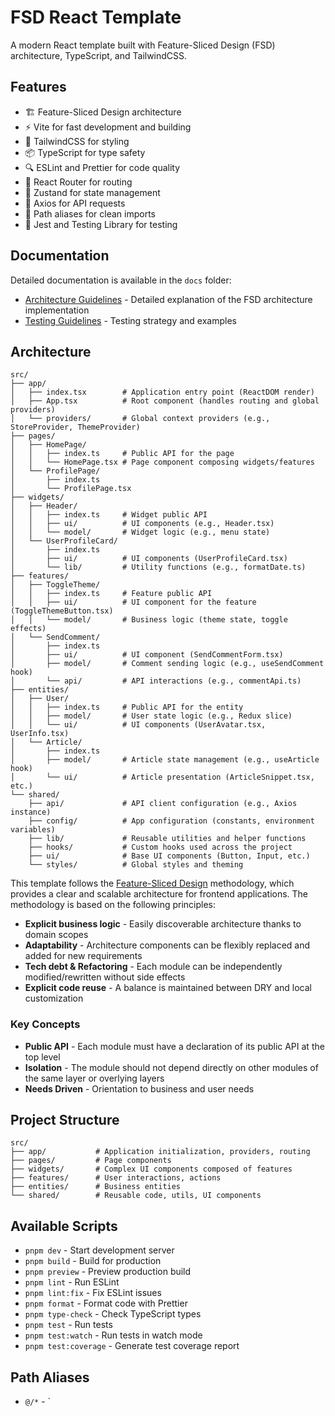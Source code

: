 # FSD React Template

A modern React template built with Feature-Sliced Design (FSD) architecture, TypeScript, and TailwindCSS.

## Features

- 🏗️ Feature-Sliced Design architecture
- ⚡ Vite for fast development and building
- 🎨 TailwindCSS for styling
- 📦 TypeScript for type safety
- 🔍 ESLint and Prettier for code quality
- 🚀 React Router for routing
- 🏪 Zustand for state management
- 🔄 Axios for API requests
- 🎯 Path aliases for clean imports
- 🧪 Jest and Testing Library for testing

## Documentation

Detailed documentation is available in the `docs` folder:
- [Architecture Guidelines](docs/ARCHITECTURE.md) - Detailed explanation of the FSD architecture implementation
- [Testing Guidelines](docs/TESTING.md) - Testing strategy and examples

## Architecture

```
src/
├── app/
│   ├── index.tsx        # Application entry point (ReactDOM render)
│   ├── App.tsx          # Root component (handles routing and global providers)
│   └── providers/       # Global context providers (e.g., StoreProvider, ThemeProvider)
├── pages/
│   ├── HomePage/
│   │   ├── index.ts     # Public API for the page
│   │   └── HomePage.tsx # Page component composing widgets/features
│   └── ProfilePage/
│       ├── index.ts
│       └── ProfilePage.tsx
├── widgets/
│   ├── Header/
│   │   ├── index.ts     # Widget public API
│   │   ├── ui/          # UI components (e.g., Header.tsx)
│   │   └── model/       # Widget logic (e.g., menu state)
│   └── UserProfileCard/
│       ├── index.ts
│       ├── ui/          # UI components (UserProfileCard.tsx)
│       └── lib/         # Utility functions (e.g., formatDate.ts)
├── features/
│   ├── ToggleTheme/
│   │   ├── index.ts     # Feature public API
│   │   ├── ui/          # UI component for the feature (ToggleThemeButton.tsx)
│   │   └── model/       # Business logic (theme state, toggle effects)
│   └── SendComment/
│       ├── index.ts
│       ├── ui/          # UI component (SendCommentForm.tsx)
│       ├── model/       # Comment sending logic (e.g., useSendComment hook)
│       └── api/         # API interactions (e.g., commentApi.ts)
├── entities/
│   ├── User/
│   │   ├── index.ts     # Public API for the entity
│   │   ├── model/       # User state logic (e.g., Redux slice)
│   │   └── ui/          # UI components (UserAvatar.tsx, UserInfo.tsx)
│   └── Article/
│       ├── index.ts
│       ├── model/       # Article state management (e.g., useArticle hook)
│       └── ui/          # Article presentation (ArticleSnippet.tsx, etc.)
└── shared/
    ├── api/             # API client configuration (e.g., Axios instance)
    ├── config/          # App configuration (constants, environment variables)
    ├── lib/             # Reusable utilities and helper functions
    ├── hooks/           # Custom hooks used across the project
    ├── ui/              # Base UI components (Button, Input, etc.)
    └── styles/          # Global styles and theming
```
This template follows the [Feature-Sliced Design](https://feature-sliced.github.io/documentation/) methodology, which provides a clear and scalable architecture for frontend applications. The methodology is based on the following principles:

- **Explicit business logic** - Easily discoverable architecture thanks to domain scopes
- **Adaptability** - Architecture components can be flexibly replaced and added for new requirements
- **Tech debt & Refactoring** - Each module can be independently modified/rewritten without side effects
- **Explicit code reuse** - A balance is maintained between DRY and local customization

### Key Concepts

- **Public API** - Each module must have a declaration of its public API at the top level
- **Isolation** - The module should not depend directly on other modules of the same layer or overlying layers
- **Needs Driven** - Orientation to business and user needs

## Project Structure

```
src/
├── app/           # Application initialization, providers, routing
├── pages/         # Page components
├── widgets/       # Complex UI components composed of features
├── features/      # User interactions, actions
├── entities/      # Business entities
└── shared/        # Reusable code, utils, UI components
```

## Available Scripts

- `pnpm dev` - Start development server
- `pnpm build` - Build for production
- `pnpm preview` - Preview production build
- `pnpm lint` - Run ESLint
- `pnpm lint:fix` - Fix ESLint issues
- `pnpm format` - Format code with Prettier
- `pnpm type-check` - Check TypeScript types
- `pnpm test` - Run tests
- `pnpm test:watch` - Run tests in watch mode
- `pnpm test:coverage` - Generate test coverage report

## Path Aliases

- `@/*` - `